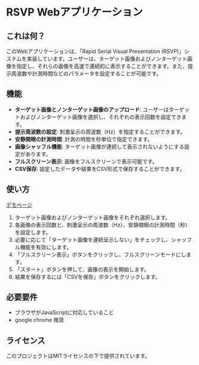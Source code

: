 # RSVP Webアプリケーション

## これは何？
このWebアプリケーションは、「Rapid Serial Visual Presentation (RSVP)」システムを実装しています。ユーザーは、ターゲット画像およびノンターゲット画像を指定し、それらの画像を高速で連続的に表示することができます。また、提示周波数や計測時間などのパラメータを設定することが可能です。

## 機能
- **ターゲット画像とノンターゲット画像のアップロード**: ユーザーはターゲットおよびノンターゲット画像を選択し、それぞれの表示回数を設定できます。
- **提示周波数の設定**: 刺激呈示の周波数（Hz）を指定することができます。
- **安静開眼の計測時間**: 計測の時間を秒単位で指定できます。
- **画像シャッフル機能**: ターゲット画像が連続して表示されないようにする設定があります。
- **フルスクリーン表示**: 画像をフルスクリーンで表示可能です。
- **CSV保存**: 設定したデータや結果をCSV形式で保存することができます。

## 使い方
[デモページ](https://biosigmatch.github.io/RSVP-webapp/)
1. ターゲット画像およびノンターゲット画像をそれぞれ選択します。
2. 各画像の表示回数と、刺激呈示の周波数（Hz）、安静開眼の計測時間（秒）を設定します。
3. 必要に応じて「ターゲット画像を連続呈示しない」をチェックし、シャッフル機能を有効にします。
4. 「フルスクリーン表示」ボタンをクリックし、フルスクリーンモードにします。
5. 「スタート」ボタンを押して、画像の表示を開始します。
6. 結果を保存するには「CSVを保存」ボタンをクリックします。

## 必要要件
- ブラウザがJavaScriptに対応していること
- google chrome 推奨

## ライセンス
このプロジェクトはMITライセンスの下で提供されています。
